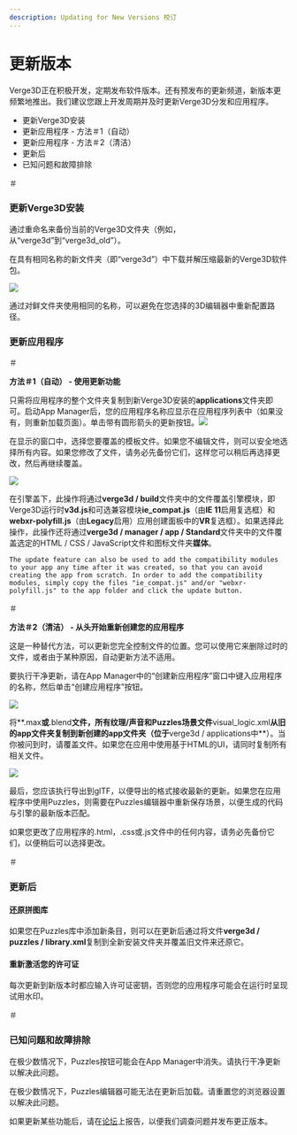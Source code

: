 ```yaml
---
description: Updating for New Versions 校订
---
```


# 更新版本

Verge3D正在积极开发，定期发布软件版本。还有预发布的更新频道，新版本更频繁地推出。我们建议您跟上开发周期并及时更新Verge3D分发和应用程序。

* 更新Verge3D安装
* 更新应用程序 - 方法＃1（自动）
* 更新应用程序 - 方法＃2（清洁）
* 更新后
* 已知问题和故障排除

＃

### 更新Verge3D安装

通过重命名来备份当前的Verge3D文件夹（例如，从“verge3d”到“verge3d\_old”）。

在具有相同名称的新文件夹（即“verge3d”）中下载并解压缩最新的Verge3D软件包。

![](https://www.soft8soft.com/docs/files/updating/files-backup.jpg)

通过对鲜文件夹使用相同的名称，可以避免在您选择的3D编辑器中重新配置路径。

### 更新应用程序

＃

**方法＃1（自动） - 使用更新功能**

只需将应用程序的整个文件夹复制到新Verge3D安装的**applications**文件夹即可。启动App Manager后，您的应用程序名称应显示在应用程序列表中（如果没有，则重新加载页面）。单击带有圆形箭头的更新按钮。![](https://www.soft8soft.com/docs/files/updating/app-manager-update-button.jpg)

在显示的窗口中，选择您要覆盖的模板文件。如果您不编辑文件，则可以安全地选择所有内容。如果您修改了文件，请务必先备份它们，这样您可以稍后再选择更改，然后再继续覆盖。

![](https://www.soft8soft.com/docs/files/updating/application-update-window.jpg)

在引擎盖下，此操作将通过**verge3d / build**文件夹中的文件覆盖引擎模块，即Verge3D运行时**v3d.js**和可选兼容模块**ie\_compat.js**（由**IE 11**启用复选框）和**webxr-polyfill.js**（由**Legacy**启用）应用创建面板中的**VR**复选框）。如果选择此操作，此操作还将通过**verge3d / manager / app / Standard**文件夹中的文件覆盖选定的HTML / CSS / JavaScript文件和图标文件夹**媒体**。

```text
The update feature can also be used to add the compatibility modules to your app any time after it was created, so that you can avoid creating the app from scratch. In order to add the compatibility modules, simply copy the files "ie_compat.js" and/or "webxr-polyfill.js" to the app folder and click the update button.
```

＃

**方法＃2（清洁） - 从头开始​​重新创建您的应用程序**

这是一种替代方法，可以更新您完全控制文件的位置。您可以使用它来删除过时的文件，或者由于某种原因，自动更新方法不适用。

要执行干净更新，请在App Manager中的“创建新应用程序”窗口中键入应用程序的名称，然后单击“创建应用程序”按钮。

![](https://www.soft8soft.com/docs/files/updating/app-manager-create-new.jpg)

将**.max**或**.blend**文件，所有纹理/声音和Puzzles场景文件**visual\_logic.xml**从旧的app文件夹复制到新创建的app文件夹（位于**verge3d / applications中**）。当你被问到时，请覆盖文件。如果您在应用中使用基于HTML的UI，请同时复制所有相关文件。

![](https://www.soft8soft.com/docs/files/updating/files-copy.jpg)

最后，您应该执行导出到glTF，以便导出的格式接收最新的更新。如果您在应用程序中使用Puzzles，则需要在Puzzles编辑器中重新保存场景，以便生成的代码与引擎的最新版本匹配。

如果您更改了应用程序的.html，.css或.js文件中的任何内容，请务必先备份它们，以便稍后可以选择更改。

＃

### 更新后

#### 还原拼图库

如果您在Puzzles库中添加新条目，则可以在更新后通过将文件**verge3d / puzzles / library.xml**复制到全新安装文件夹并覆盖旧文件来还原它。

#### 重新激活您的许可证

每次更新到新版本时都应输入许可证密钥，否则您的应用程序可能会在运行时呈现试用水印。

＃

### 已知问题和故障排除

在极少数情况下，Puzzles按钮可能会在App Manager中消失。请执行干净更新以解决此问题。

在极少数情况下，Puzzles编辑器可能无法在更新后加载。请重置您的浏览器设置以解决此问题。

如果更新某些功能后，请在[论坛](https://www.soft8soft.com/forum/bug-reports-and-feature-requests/)上报告，以便我们调查问题并发布更正版本。


